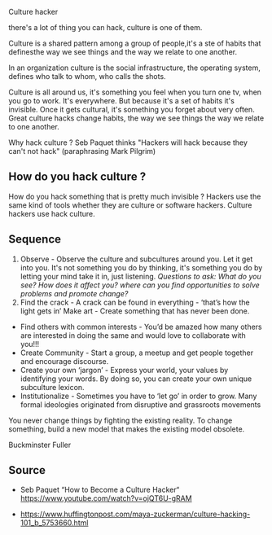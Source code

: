 Culture hacker

there's a lot of thing you can hack, culture is one of them.

Culture is a shared pattern among a group of people,it's a ste of habits that definesthe way we see things and the way we relate to one another.

In an organization culture is the social infrastructure, the operating system, defines who talk to whom, who calls the shots.

Culture is all around us, it's something you feel when you turn one tv, when you go to work. It's everywhere. But because it's a set of habits it's invisible. Once it gets cultural, it's something you forget about very often. Great culture hacks change habits, the way we see things the way we relate to one another.


Why hack culture ? Seb Paquet thinks "Hackers will hack because they can't not hack" (paraphrasing Mark Pilgrim)

## How do you hack culture ?
How do you hack something that is pretty much invisible ? Hackers use the same kind of tools whether they are culture or software hackers. Culture hackers use hack culture.

## Sequence

1. Observe - Observe the culture and subcultures around you. Let it get into you. It's not something you do by thinking, it's something you do by letting your mind take it in, just listening. *Questions to ask:  What do you see? How does it affect you? where can you find opportunities to solve problems and promote change?*
2. Find the crack - A crack can be found in everything - ‘that’s how the light gets in’
Make art - Create something that has never been done.
- Find others with common interests - You’d be amazed how many others are interested in doing the same and would love to collaborate with you!!!
- Create Community - Start a group, a meetup and get people together and encourage discourse.
- Create your own ‘jargon’ - Express your world, your values by identifying your words. By doing so, you can create your own unique subculture lexicon.
- Institutionalize - Sometimes you have to ‘let go’ in order to grow. Many formal ideologies originated from disruptive and grassroots movements




You never change things by fighting the existing reality. To change something, build a new model that makes the existing model obsolete.

Buckminster Fuller


## Source

-  Seb Paquet “How to Become a Culture Hacker“ https://www.youtube.com/watch?v=ojQT6U-gRAM

- https://www.huffingtonpost.com/maya-zuckerman/culture-hacking-101_b_5753660.html
